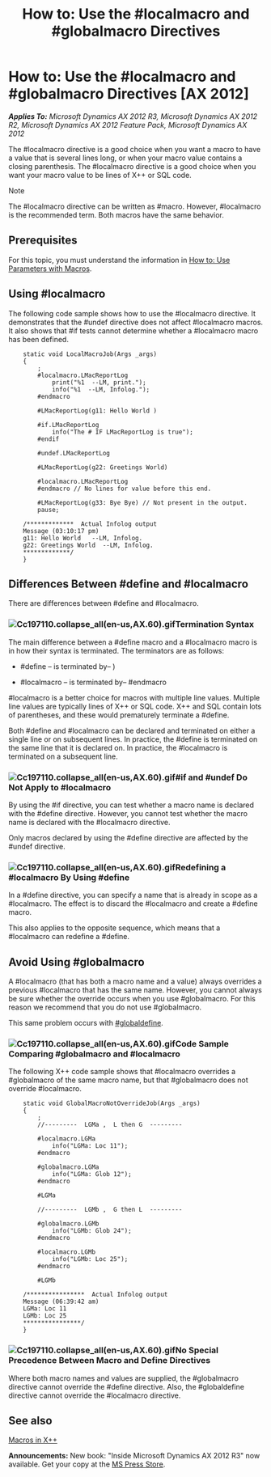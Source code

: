 ﻿---
title: 'How to: Use the #localmacro and #globalmacro Directives'
TOCTitle: 'How to: Use the #localmacro and #globalmacro Directives'
ms:assetid: 254777bf-e1b0-4e26-98f4-9dd5908470b4
ms:mtpsurl: https://msdn.microsoft.com/en-us/library/Cc197110(v=AX.60)
ms:contentKeyID: 35241669
ms.date: 05/18/2015
mtps_version: v=AX.60
---

# How to: Use the \#localmacro and \#globalmacro Directives [AX 2012]


_**Applies To:** Microsoft Dynamics AX 2012 R3, Microsoft Dynamics AX 2012 R2, Microsoft Dynamics AX 2012 Feature Pack, Microsoft Dynamics AX 2012_

The \#localmacro directive is a good choice when you want a macro to have a value that is several lines long, or when your macro value contains a closing parenthesis. The \#localmacro directive is a good choice when you want your macro value to be lines of X++ or SQL code.


> [!NOTE]
> <P>The #localmacro directive can be written as #macro. However, #localmacro is the recommended term. Both macros have the same behavior.</P>



## Prerequisites

For this topic, you must understand the information in [How to: Use Parameters with Macros](how-to-use-parameters-with-macros.md).

## Using \#localmacro

The following code sample shows how to use the \#localmacro directive. It demonstrates that the \#undef directive does not affect \#localmacro macros. It also shows that \#if tests cannot determine whether a \#localmacro macro has been defined.
```X++  
    static void LocalMacroJob(Args _args)
    {
        ;
        #localmacro.LMacReportLog
            print("%1  --LM, print.");
            info("%1  --LM, Infolog.");
        #endmacro
    
        #LMacReportLog(g11: Hello World )
    
        #if.LMacReportLog
            info("The # IF LMacReportLog is true");
        #endif
    
        #undef.LMacReportLog
    
        #LMacReportLog(g22: Greetings World)
    
        #localmacro.LMacReportLog
        #endmacro // No lines for value before this end.
    
        #LMacReportLog(g33: Bye Bye) // Not present in the output.
        pause;
    
    /*************  Actual Infolog output
    Message (03:10:17 pm)
    g11: Hello World   --LM, Infolog.
    g22: Greetings World  --LM, Infolog.
    *************/
    }
```
## Differences Between \#define and \#localmacro

There are differences between \#define and \#localmacro.

### ![Cc197110.collapse\_all(en-us,AX.60).gif](images/Gg863931.collapse_all(en-us,AX.60).gif "Cc197110.collapse_all(en-us,AX.60).gif")Termination Syntax

The main difference between a \#define macro and a \#localmacro macro is in how their syntax is terminated. The terminators are as follows:

  - \#define – is terminated by– )

  - \#localmacro – is terminated by– \#endmacro

\#localmacro is a better choice for macros with multiple line values. Multiple line values are typically lines of X++ or SQL code. X++ and SQL contain lots of parentheses, and these would prematurely terminate a \#define.

Both \#define and \#localmacro can be declared and terminated on either a single line or on subsequent lines. In practice, the \#define is terminated on the same line that it is declared on. In practice, the \#localmacro is terminated on a subsequent line.

### ![Cc197110.collapse\_all(en-us,AX.60).gif](images/Gg863931.collapse_all(en-us,AX.60).gif "Cc197110.collapse_all(en-us,AX.60).gif")\#if and \#undef Do Not Apply to \#localmacro

By using the \#if directive, you can test whether a macro name is declared with the \#define directive. However, you cannot test whether the macro name is declared with the \#localmacro directive.

Only macros declared by using the \#define directive are affected by the \#undef directive.

### ![Cc197110.collapse\_all(en-us,AX.60).gif](images/Gg863931.collapse_all(en-us,AX.60).gif "Cc197110.collapse_all(en-us,AX.60).gif")Redefining a \#localmacro By Using \#define

In a \#define directive, you can specify a name that is already in scope as a \#localmacro. The effect is to discard the \#localmacro and create a \#define macro.

This also applies to the opposite sequence, which means that a \#localmacro can redefine a \#define.

## Avoid Using \#globalmacro

A \#localmacro (that has both a macro name and a value) always overrides a previous \#localmacro that has the same name. However, you cannot always be sure whether the override occurs when you use \#globalmacro. For this reason we recommend that you do not use \#globalmacro.

This same problem occurs with [\#globaldefine](how-to-use-the-sharpglobaldefine-directive-to-avoid-overwriting.md).

### ![Cc197110.collapse\_all(en-us,AX.60).gif](images/Gg863931.collapse_all(en-us,AX.60).gif "Cc197110.collapse_all(en-us,AX.60).gif")Code Sample Comparing \#globalmacro and \#localmacro

The following X++ code sample shows that \#localmacro overrides a \#globalmacro of the same macro name, but that \#globalmacro does not override \#localmacro.
```X++  
    static void GlobalMacroNotOverrideJob(Args _args)
    {
        ;
        //---------  LGMa ,  L then G  ---------
    
        #localmacro.LGMa
            info("LGMa: Loc 11");
        #endmacro
    
        #globalmacro.LGMa
            info("LGMa: Glob 12");
        #endmacro
    
        #LGMa
    
        //---------  LGMb ,  G then L  ---------
    
        #globalmacro.LGMb
            info("LGMb: Glob 24");
        #endmacro
    
        #localmacro.LGMb
            info("LGMb: Loc 25");
        #endmacro
    
        #LGMb
    
    /****************  Actual Infolog output
    Message (06:39:42 am)
    LGMa: Loc 11
    LGMb: Loc 25
    ****************/
    }
```
### ![Cc197110.collapse\_all(en-us,AX.60).gif](images/Gg863931.collapse_all(en-us,AX.60).gif "Cc197110.collapse_all(en-us,AX.60).gif")No Special Precedence Between Macro and Define Directives

Where both macro names and values are supplied, the \#globalmacro directive cannot override the \#define directive. Also, the \#globaldefine directive cannot override the \#localmacro directive.

## See also

[Macros in X++](macros-in-x.md)

  
**Announcements:** New book: "Inside Microsoft Dynamics AX 2012 R3" now available. Get your copy at the [MS Press Store](https://www.microsoftpressstore.com/store/inside-microsoft-dynamics-ax-2012-r3-9780735685109).

